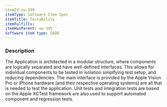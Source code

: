 ```yaml
---
itemId:sw-399
itemType: Software Item Spec
itemTitle: Testability
itemFulfills: 
itemHasParent: sw-395
Software item type: SADD
---
```

### Description
The Application is architected in a modular structure, where components are logically separated and have well-defined interfaces. This allows for individual components to be tested in isolation simplfying test setup, and reducing dependencies. The main interface is provided by the Apple Vision Pro or iPhone hardware (and their respective operating systems) are all that is needed to test the application.
Unit tests and integration tests are based on the Apple XCTest framework are also used to support automated component and regression tests.